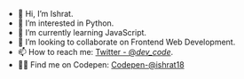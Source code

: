 - 👋 Hi, I’m Ishrat.
- 👀 I’m interested in Python.
- 🌱 I’m currently learning JavaScript.
- 💞️ I’m looking to collaborate on Frontend Web Development.
- 📫 How to reach me:  [Twitter - @_dev_code_](https://twitter.com/_dev_code_).
- 👩‍💻 Find me on Codepen:  [Codepen-@ishrat18](https://codepen.io/your-work/)

<!---
IshratFatima18/IshratFatima18 is a ✨ special ✨ repository because its `README.md` (this file) appears on your GitHub profile.
You can click the Preview link to take a look at your changes.
--->
